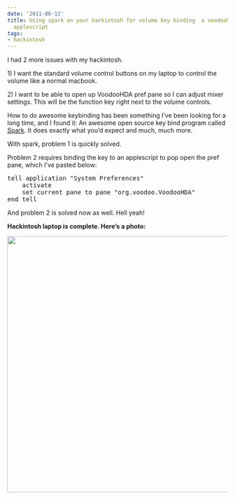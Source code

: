 ```yaml
---
date: '2011-06-12'
title: Using spark on your hackintosh for volume key binding  a voodoohda prefpane
  applescript
tags:
- hackintosh
---
```

<p>I had 2 more issues with my hackintosh.</p>
<p>1) I want the standard volume control buttons on my laptop to control the volume like a normal macbook.</p>
<p>2) I want to be able to open up VoodooHDA pref pane so I can adjust mixer settings. This will be the function key right next to the volume controls.</p>
<p>How to do awesome keybinding has been something I&#8217;ve been looking for a long time, and I found it: An awesome open source key bind program called <a href="http://www.shadowlab.org/Software/spark.php">Spark</a>. It does exactly what you&#8217;d expect and much, much more.</p>
<p>With spark, problem 1 is quickly solved.</p>
<p>Problem 2 requires binding the key to an applescript to pop open the pref pane, which I&#8217;ve pasted below:</p>
<pre>tell application "System Preferences"
	activate
	set current pane to pane "org.voodoo.VoodooHDA"
end tell
</pre>
<p>And problem 2 is solved now as well. Hell yeah!</p>

<p><strong>Hackintosh laptop is complete. Here&#8217;s a photo:</strong></p>

<p><strong><img src="http://keyvanfatehi.com/up/asusosx86.jpg" width="510" height="585"/><br/></strong></p>
